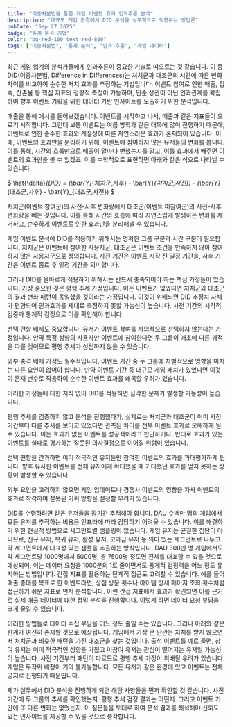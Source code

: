 ```yaml
---
title: "이중차분법을 통한 게임 이벤트 효과 인과추론 분석"
description: "대규모 게임 환경에서 DID 분석을 실무적으로 적용하는 방법론"
pubDate: "Sep 27 2025"
badge: "통계 분석 기법"
color: "bg-red-100 text-red-800"
tags: ["이중차분법", "통계 분석", "인과 추론", "게임 데이터"]
---
```


최근 게임 업계의 분석가들에게 인과추론이 중요한 기술로 떠오르는 것 같습니다. 이 중 DID(이중차분법, Difference in Differences)는 처치군과 대조군의 시간에 따른 변화 차이를 비교하여 순수한 처치 효과를 추정하는 기법입니다. 이벤트 참여로 인한 매출, 접속, 잔존율 등 핵심 지표의 정량적 측정이 가능하며, 단순 상관이 아닌 인과관계를 확립하여 향후 이벤트 기획을 위한 데이터 기반 인사이트를 도출하기 위한 분석입니다.

 매출을 통해 예시를 들어보겠습니다. 이벤트를 시작하고 나서, 매출과 같은 지표들이 오르기 시작합니다. 그런데 보통 이벤트는 여름 방학과 같은 대목에 많이 진행하기 때문에, 이벤트로 인한 순수한 효과와 계절성에 따른 자연스러운 효과가 혼재되어 있습니다. 이 때, 이벤트의 효과만을 분리하기 위해, 이벤트에 참여하지 않은 유저들의 변화를 봅니다. 이를 통해, 시간의 흐름만으로 매출이 얼마나 변했는지를 알고, 이를 효과에서 빼주면 이벤트의 효과만을 볼 수 있겠죠. 이를 수학적으로 표현하면 아래와 같은 식으로 나타낼 수 있습니다. 

$
\hat{\delta}_{DID} = (\bar{Y}_{처치군,사후} - \bar{Y}_{처치군,사전}) - (\bar{Y}_{대조군,사후} - \bar{Y}_{대조군,사전})
$

 처치군(이벤트 참여군)의 사전-사후 변화량에서 대조군(이벤트 미참여군)의 사전-사후 변화량을 빼는 것입니다. 이를 통해 시간의 흐름에 따라 자연스럽게 발생하는 변화를 제거하고, 순수하게 이벤트로 인한 효과만을 분리해낼 수 있습니다.

게임 이벤트 분석에 DID를 적용하기 위해서는 명확한 그룹 구분과 시간 구분이 필요합니다. 처치군은 이벤트에 참여한 사용자군, 대조군은 이벤트 조건을 만족하지 않아 참여하지 않은 사용자군으로 정의합니다. 사전 기간은 이벤트 시작 전 일정 기간을, 사후 기간은 이벤트 종료 후 일정 기간을 의미합니다.

그러나 DID를 올바르게 적용하기 위해서는 반드시 충족되어야 하는 핵심 가정들이 있습니다. 가장 중요한 것은 평행 추세 가정입니다. 이는 이벤트가 없었다면 처치군과 대조군의 결과 변화 패턴이 동일했을 것이라는 가정입니다. 이것이 위배되면 DID 추정치 자체가 편향되어 인과효과를 제대로 측정하지 못할 가능성이 높습니다. 사전 기간의 시각적 검증과 통계적 검정으로 이를 확인해야 합니다.

선택 편향 배제도 중요합니다. 유저가 이벤트 참여를 자의적으로 선택하지 않는다는 가정입니다. 만약 특정 성향의 사용자만 이벤트에 참여한다면 두 그룹이 애초에 다른 궤적을 따를 것이므로 평행 추세가 성립하지 않을 수 있습니다.

외부 충격 배제 가정도 필수적입니다. 이벤트 기간 중 두 그룹에 차별적으로 영향을 미치는 다른 요인이 없어야 합니다. 만약 이벤트 기간 중 대규모 게임 패치가 있었다면 이것이 혼재 변수로 작용하여 순수한 이벤트 효과를 왜곡할 우려가 있습니다.

이러한 가정들에 대한 지식 없이 DID를 적용하면 심각한 문제가 발생할 가능성이 높습니다. 

평행 추세를 검증하지 않고 분석을 진행했다가, 실제로는 처치군과 대조군이 이미 사전 기간부터 다른 추세를 보이고 있었다면 관측된 차이를 전부 이벤트 효과로 오해하게 될 수 있습니다. 이는 효과가 없는 이벤트를 성공적이라고 판단하거나, 반대로 효과가 있는 이벤트를 실패로 평가하는 잘못된 의사결정으로 이어질 위험이 있습니다. 

선택 편향을 간과하면 이미 적극적인 유저들만 참여한 이벤트의 효과를 과대평가하게 됩니다. 향후 유사한 이벤트를 전체 유저에게 확대했을 때 기대했던 효과를 얻지 못하는 상황이 발생할 수 있습니다. 

외부 요인을 고려하지 않으면 게임 업데이트나 경쟁사 이벤트의 영향을 자사 이벤트의 효과로 착각하여 잘못된 기획 방향을 설정할 우려가 있습니다.

DID를 수행하려면 같은 유저들을 장기간 추적해야 합니다. DAU 수백만 명의 게임에서 모든 유저를 추적하는 비용은 인프라에 따라 감당하기 어려울 수 있습니다. 이를 해결하기 위한 현실적 방법으로 세그먼트별 샘플링이 있습니다. 게임 유저는 균질한 집단이 아니므로, 신규 유저, 복귀 유저, 활성 유저, 고과금 유저 등 의미 있는 세그먼트로 나누고 각 세그먼트에서 대표성 있는 샘플을 추출하는 방식입니다. DAU 300만 명 게임에서도 각 세그먼트당 1000명에서 5000명, 총 7500명 정도면 전체를 대표할 수 있을 것으로 예상되며, 이는 데이터 요청을 1000분의 1로 줄이면서도 통계적 검정력을 어느 정도 유지하는 방법입니다. 간접 지표를 활용하는 단계적 접근도 고려할 수 있습니다. 예를 들어 매출 증대를 목표로 한 이벤트라면, 상점 방문 횟수나 아이템 상세 페이지 조회 횟수처럼 접근하기 쉬운 지표로 먼저 분석합니다. 이런 간접 지표에서 효과가 확인되면 이를 근거로 실제 매출 데이터에 대한 정밀 분석을 진행합니다. 이렇게 하면 데이터 요청 부담을 크게 줄일 수 있습니다.

이러한 방법들로 데이터 수집 부담을 어느 정도 줄일 수는 있습니다. 그러나 아래와 같은 한계가 여전히 존재할 것으로 예상됩니다. 게임에서 가장 큰 난관은 처치를 받지 않으면서 처치군과 비슷한 패턴을 가진 대조군을 찾는 것입니다. 출석 이벤트를 예로 들면, 참여 유저는 이미 적극적인 성향을 가졌고 미참여 유저는 관심이 떨어지는 유저일 가능성이 높습니다. 사전 기간부터 패턴이 다르므로 평행 추세 가정이 위배될 우려가 있습니다. 게임은 무작위 배정이 거의 불가능합니다. 모든 유저가 같은 환경에 있고 이벤트는 전체 공지로 진행되기 때문입니다.

제가 실무에서 DID 분석을 진행하게 되면 해당 사항들을 먼저 확인할 것 같습니다. 사전 기간에 두 그룹의 추세를 확인했는지. 평행 추세 검정 결과는 어떤지. 그리고 이벤트 기간에 또 다른 변화는 없었는지. 이 질문들을 토대로 하여 분석 결과를 해석해야 신뢰도 있는 인사이트를 제공할 수 있을 것으로 생각합니다.
